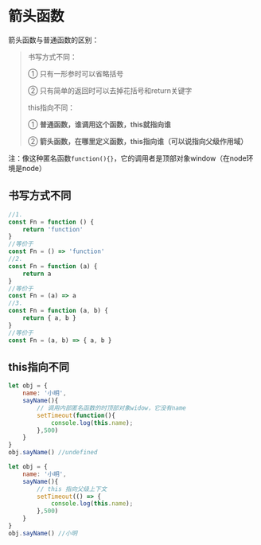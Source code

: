 
# 箭头函数

箭头函数与普通函数的区别：

> 书写方式不同：
>
> ① 只有一形参时可以省略括号
>
> ② 只有简单的返回时可以去掉花括号和return关键字
>
> this指向不同：
>
> ① **普通函数，谁调用这个函数，this就指向谁**
>
> ② **箭头函数，在哪里定义函数，this指向谁（可以说指向父级作用域）**

注：像这种匿名函数`function(){}`，它的调用者是顶部对象window（在node环境是node）

## 书写方式不同

```js
//1.
const Fn = function () {
    return 'function'
}
//等价于
const Fn = () => 'function'
//2.
const Fn = function (a) {
    return a
}
//等价于
const Fn = (a) => a
//3.
const Fn = function (a, b) {
    return { a, b }
}
//等价于
const Fn = (a, b) => { a, b }
```

## this指向不同

~~~js
let obj = {
    name: '小明',
    sayName(){
        // 调用内部匿名函数的时顶部对象widow，它没有name
        setTimeout(function(){
            console.log(this.name);
        },500)
    }
}
obj.sayName() //undefined
~~~

~~~js
let obj = {
    name: '小明',
    sayName(){
        // this 指向父级上下文
        setTimeout(() => {
            console.log(this.name);
        },500)
    }
}
obj.sayName() //小明
~~~
